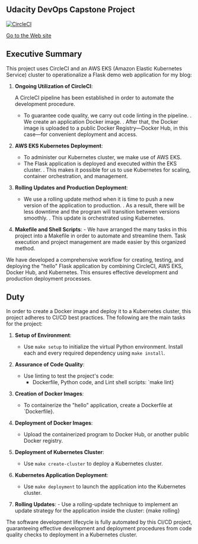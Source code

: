 ## Udacity DevOps Capstone Project

[![CircleCI](https://dl.circleci.com/status-badge/img/gh/thanhtrungnguyen/udacity-devops-capstone-project/tree/main.svg?style=svg)](https://dl.circleci.com/status-badge/redirect/gh/thanhtrungnguyen/udacity-devops-capstone-project/tree/main)

[Go to the Web site](http://adb108faca05b47dca22080cafeb7a57-460402139.us-west-1.elb.amazonaws.com/)

## Executive Summary

This project uses CircleCI and an AWS EKS (Amazon Elastic Kubernetes Service) cluster to operationalize a Flask demo web application for my blog:

1. **Ongoing Utilization of CircleCI**:

   A CircleCI pipeline has been established in order to automate the development procedure.

   - To guarantee code quality, we carry out code linting in the pipeline.
     . We create an application Docker image.
     . After that, the Docker image is uploaded to a public Docker Registry—Docker Hub, in this case—for convenient deployment and access.

2. **AWS EKS Kubernetes Deployment**:

   - To administer our Kubernetes cluster, we make use of AWS EKS.
   - The Flask application is deployed and executed within the EKS cluster.
     . This makes it possible for us to use Kubernetes for scaling, container orchestration, and management.

3. **Rolling Updates and Production Deployment**:

   - We use a rolling update method when it is time to push a new version of the application to production.
     . As a result, there will be less downtime and the program will transition between versions smoothly.
     . This update is orchestrated using Kubernetes.

4. **Makefile and Shell Scripts**: - We have arranged the many tasks in this project into a Makefile in order to automate and streamline them. Task execution and project management are made easier by this organized method.

We have developed a comprehensive workflow for creating, testing, and deploying the "hello" Flask application by combining CircleCI, AWS EKS, Docker Hub, and Kubernetes. This ensures effective development and production deployment processes.

## Duty

In order to create a Docker image and deploy it to a Kubernetes cluster, this project adheres to CI/CD best practices. The following are the main tasks for the project:

1. **Setup of Environment**:

   - Use `make setup` to initialize the virtual Python environment.
     Install each and every required dependency using `make install`.

2. **Assurance of Code Quality**:

   - Use linting to test the project's code:
     - Dockerfile, Python code, and Lint shell scripts: `make lint}

3. **Creation of Docker Images**:

   - To containerize the "hello" application, create a Dockerfile at `Dockerfile}.

4. **Deployment of Docker Images**:

   - Upload the containerized program to Docker Hub, or another public Docker registry.

5. **Deployment of Kubernetes Cluster**:

   - Use `make create-cluster` to deploy a Kubernetes cluster.

6. **Kubernetes Application Deployment**:

   - Use `make deployment` to launch the application into the Kubernetes cluster.

7. **Rolling Updates**: - Use a rolling-update technique to implement an update strategy for the application inside the cluster: {make rolling}

The software development lifecycle is fully automated by this CI/CD project, guaranteeing effective development and deployment procedures from code quality checks to deployment in a Kubernetes cluster.
